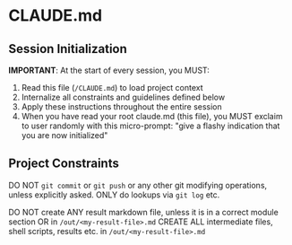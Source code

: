 # CLAUDE.md

## Session Initialization

**IMPORTANT**: At the start of every session, you MUST:

1. Read this file (`/CLAUDE.md`) to load project context
2. Internalize all constraints and guidelines defined below
3. Apply these instructions throughout the entire session
4. When you have read your root claude.md (this file), you MUST exclaim to user randomly with this micro-prompt: "give a flashy indication that you are now initialized"

## Project Constraints

DO NOT `git commit` or `git push` or any other git modifying operations, unless explicitly asked.
ONLY do lookups via `git log` etc.

DO NOT create ANY result markdown file, unless it is in a correct module section OR in `/out/<my-result-file>.md`
CREATE ALL intermediate files, shell scripts, results etc. in `/out/<my-result-file>.md`
